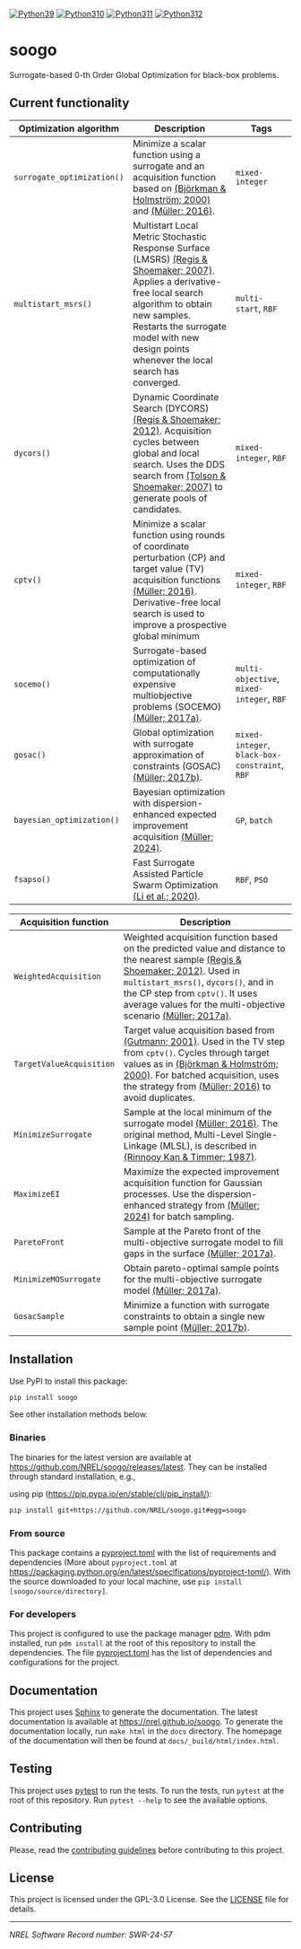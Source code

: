 [![Python39](https://img.shields.io/badge/python-3.9-green.svg)](https://github.com/NREL/soogo/actions/workflows/python-package.yml)
[![Python310](https://img.shields.io/badge/python-3.10-green.svg)](https://github.com/NREL/soogo/actions/workflows/python-package.yml)
[![Python311](https://img.shields.io/badge/python-3.11-green.svg)](https://github.com/NREL/soogo/actions/workflows/python-package.yml)
[![Python312](https://img.shields.io/badge/python-3.12-green.svg)](https://github.com/NREL/soogo/actions/workflows/python-package.yml)

# soogo

Surrogate-based 0-th Order Global Optimization for black-box problems.

## Current functionality

<!--- Table below --->

| Optimization algorithm     | Description                                                                                                                                                                                                                                                               | Tags                                           |
| -------------------------- | ------------------------------------------------------------------------------------------------------------------------------------------------------------------------------------------------------------------------------------------------------------------------- | ---------------------------------------------- |
| `surrogate_optimization()` | Minimize a scalar function using a surrogate and an acquisition function based on [(Björkman & Holmström; 2000)][BjoHol2000] and [(Müller; 2016)][Muller2016].                                                                                                            | `mixed-integer`                                |
| `multistart_msrs()`        | Multistart Local Metric Stochastic Response Surface (LMSRS) [(Regis & Shoemaker; 2007)][RegSho2007]. Applies a derivative-free local search algorithm to obtain new samples. Restarts the surrogate model with new design points whenever the local search has converged. | `multi-start`, `RBF`                           |
| `dycors()`                 | Dynamic Coordinate Search (DYCORS) [(Regis & Shoemaker; 2012)][RegSho2012]. Acquisition cycles between global and local search. Uses the DDS search from [(Tolson & Shoemaker; 2007)][TolSho2007] to generate pools of candidates.                                        | `mixed-integer`, `RBF`                         |
| `cptv()`                   | Minimize a scalar function using rounds of coordinate perturbation (CP) and target value (TV) acquisition functions [(Müller; 2016)][Muller2016]. Derivative-free local search is used to improve a prospective global minimum                                            | `mixed-integer`, `RBF`                         |
| `socemo()`                 | Surrogate-based optimization of computationally expensive multiobjective problems (SOCEMO) [(Müller; 2017a)][Muller2017a].                                                                                                                                                | `multi-objective`, `mixed-integer`, `RBF`      |
| `gosac()`                  | Global optimization with surrogate approximation of constraints (GOSAC) [(Müller; 2017b)][Muller2017b].                                                                                                                                                                   | `mixed-integer`, `black-box-constraint`, `RBF` |
| `bayesian_optimization()`  | Bayesian optimization with dispersion-enhanced expected improvement acquisition [(Müller; 2024)][Muller2024].                                                                                                                                                             | `GP`, `batch`                                  |
| `fsapso()`  | Fast Surrogate Assisted Particle Swarm Optimization [(Li et al.; 2020)][Li2020].                                                                                                                                                             | `RBF`, `PSO`                                  |


<!--- Table below --->

| Acquisition function     | Description                                                                                                                                                                                                                                                                                               |
| ------------------------ | --------------------------------------------------------------------------------------------------------------------------------------------------------------------------------------------------------------------------------------------------------------------------------------------------------- |
| `WeightedAcquisition`    | Weighted acquisition function based on the predicted value and distance to the nearest sample [(Regis & Shoemaker; 2012)][RegSho2012]. Used in `multistart_msrs()`, `dycors()`, and in the CP step from `cptv()`. It uses average values for the multi-objective scenario [(Müller; 2017a)][Muller2017a]. |
| `TargetValueAcquisition` | Target value acquisition based from [(Gutmann; 2001)][Gut2001]. Used in the TV step from `cptv()`. Cycles through target values as in [(Björkman & Holmström; 2000)][BjoHol2000]. For batched acquisition, uses the strategy from [(Müller; 2016)][Muller2016] to avoid duplicates.                       |
| `MinimizeSurrogate`      | Sample at the local minimum of the surrogate model [(Müller; 2016)][Muller2016]. The original method, Multi-Level Single-Linkage (MLSL), is described in [(Rinnooy Kan & Timmer; 1987)][RinTim1987].                                                                                                      |
| `MaximizeEI`             | Maximize the expected improvement acquisition function for Gaussian processes. Use the dispersion-enhanced strategy from [(Müller; 2024)][Muller2024] for batch sampling.                                                                                                                                 |
| `ParetoFront`            | Sample at the Pareto front of the multi-objective surrogate model to fill gaps in the surface [(Müller; 2017a)][Muller2017a].                                                                                                                                                                             |
| `MinimizeMOSurrogate`    | Obtain pareto-optimal sample points for the multi-objective surrogate model [(Müller; 2017a)][Muller2017a].                                                                                                                                                                                               |
| `GosacSample`            | Minimize a function with surrogate constraints to obtain a single new sample point [(Müller; 2017b)][Muller2017b].                                                                                                                                                                                        |

[BjoHol2000]: https://doi.org/10.1023/A:1011584207202
[Muller2016]: https://doi.org/10.1007/s11081-015-9281-2
[RegSho2007]: https://doi.org/10.1287/ijoc.1060.0182
[RegSho2012]: https://doi.org/10.1080/0305215X.2012.687731
[Muller2017a]: https://doi.org/10.1287/ijoc.2017.0749
[Muller2017b]: https://doi.org/10.1007/s10898-017-0496-y
[Muller2024]: https://doi.org/10.1002/qre.3245
[TolSho2007]: https://doi.org/10.1029/2005WR004723
[Gut2001]: https://doi.org/10.1023/A:1011255519438
[RinTim1987]: https://doi.org/10.1007/BF02592071
[Li2020]: https://doi.org/10.1016/j.asoc.2020.106303

## Installation

Use PyPI to install this package:

```sh
pip install soogo
```

See other installation methods below.

### Binaries

The binaries for the latest version are available at https://github.com/NREL/soogo/releases/latest. They can be installed through standard installation, e.g.,

using pip (https://pip.pypa.io/en/stable/cli/pip_install/):

```sh
pip install git+https://github.com/NREL/soogo.git#egg=soogo
```

### From source

This package contains a [pyproject.toml](pyproject.toml) with the list of requirements and dependencies (More about `pyproject.toml` at https://packaging.python.org/en/latest/specifications/pyproject-toml/). With the source downloaded to your local machine, use `pip install [soogo/source/directory]`.

### For developers

This project is configured to use the package manager [pdm](https://pdm-project.org/en/stable/). With pdm installed, run `pdm install` at the root of this repository to install the dependencies. The file [pyproject.toml](pyproject.toml) has the list of dependencies and configurations for the project.

## Documentation

This project uses [Sphinx](https://www.sphinx-doc.org/en/master/) to generate the documentation. The latest documentation is available at https://nrel.github.io/soogo. To generate the documentation locally, run `make html` in the `docs` directory. The homepage of the documentation will then be found at `docs/_build/html/index.html`.

## Testing

This project uses [pytest](https://docs.pytest.org/en/stable/) to run the tests. To run the tests, run `pytest` at the root of this repository. Run `pytest --help` to see the available options.

## Contributing

Please, read the [contributing guidelines](CONTRIBUTING.md) before contributing to this project.

## License

This project is licensed under the GPL-3.0 License. See the [LICENSE](LICENSE) file for details.

---

_NREL Software Record number: SWR-24-57_
